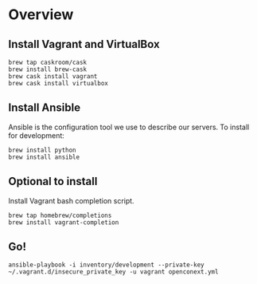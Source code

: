 # Overview

## Install Vagrant and VirtualBox

    brew tap caskroom/cask
    brew install brew-cask
    brew cask install vagrant
    brew cask install virtualbox

## Install Ansible

Ansible is the configuration tool we use to describe our servers. To install for development:

    brew install python
    brew install ansible

## Optional to install

Install Vagrant bash completion script.

    brew tap homebrew/completions
    brew install vagrant-completion

## Go!

    ansible-playbook -i inventory/development --private-key ~/.vagrant.d/insecure_private_key -u vagrant openconext.yml
